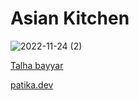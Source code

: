 # Asian Kitchen
![2022-11-24 (2)](https://user-images.githubusercontent.com/93201374/203710039-1cc94d37-2ba5-44c5-bd50-6dcfb7d324a3.png)

[Talha bayyar](https://github.com/TalhaBayyar)



[patika.dev](https://app.patika.dev/paths)
